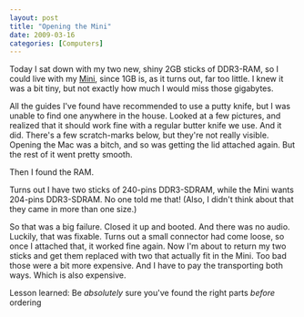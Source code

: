 ```yaml
---
layout: post
title: "Opening the Mini"
date: 2009-03-16
categories: [Computers]
---
```


Today I sat down with my two new, shiny 2GB sticks of DDR3-RAM, so I could live with my [Mini](/blag/2009/moving-away-from-linux), since 1GB is, as it turns out, far too little. I knew it was a bit tiny, but not exactly how much I would miss those gigabytes.

All the guides I've found have recommended to use a putty knife, but I was unable to find one anywhere in the house. Looked at a few pictures, and realized that it should work fine with a regular butter knife we use. And it did. There's a few scratch-marks below, but they're not really visible.
Opening the Mac was a bitch, and so was getting the lid attached again. But the rest of it went pretty smooth.

Then I found the RAM.

Turns out I have two sticks of 240-pins DDR3-SDRAM, while the Mini wants 204-pins DDR3-SDRAM. No one told me that! (Also, I didn't think about that they came in more than one size.)

So that was a big failure. Closed it up and booted. And there was no audio. Luckily, that was fixable. Turns out a small connector had come loose, so once I attached that, it worked fine again. Now I'm about to return my two sticks and get them replaced with two that actually fit in the Mini. Too bad those were a bit more expensive. And I have to pay the transporting both ways. Which is also expensive.

Lesson learned: Be *absolutely* sure you've found the right parts *before* ordering